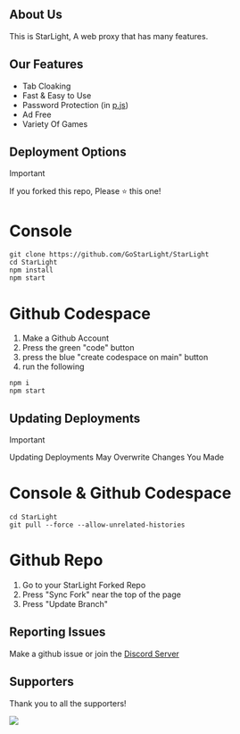 ## About Us

This is StarLight, A web proxy that has many features.

## Our Features

- Tab Cloaking
- Fast & Easy to Use
- Password Protection (in [p.js](https://github.com/GoStarLight/StarLight/blob/main/p.js))
- Ad Free
- Variety Of Games

## Deployment Options

> [!IMPORTANT]  
> If you forked this repo, Please ⭐️ this one!

# Console

```
git clone https://github.com/GoStarLight/StarLight
cd StarLight
npm install
npm start
```

# Github Codespace

1. Make a Github Account
2. Press the green "code" button
3. press the blue "create codespace on main" button
4. run the following

```
npm i
npm start
```

## Updating Deployments

> [!IMPORTANT]  
> Updating Deployments May Overwrite Changes You Made

# Console & Github Codespace

```
cd StarLight
git pull --force --allow-unrelated-histories
```

# Github Repo

1. Go to your StarLight Forked Repo
2. Press "Sync Fork" near the top of the page
3. Press "Update Branch"

## Reporting Issues

Make a github issue or join the [Discord Server](https://discord.gg/Y9tGpfCwUf)

## Supporters

Thank you to all the supporters!

<a href="https://github.com/GoStarLight/StarLight/graphs/contributors">
  <img src="https://contrib.rocks/image?repo=GoStarLight/StarLight" />
</a>
